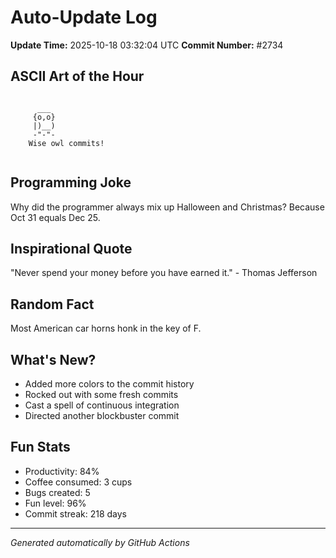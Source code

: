 # Auto-Update Log
**Update Time:** 2025-10-18 03:32:04 UTC
**Commit Number:** #2734

## ASCII Art of the Hour
```

      ___
     {o,o}
     |)__)
     -"-"-  
    Wise owl commits!
        
```

## Programming Joke
Why did the programmer always mix up Halloween and Christmas? Because Oct 31 equals Dec 25.

## Inspirational Quote
"Never spend your money before you have earned it." - Thomas Jefferson

## Random Fact
Most American car horns honk in the key of F.

## What's New?
- Added more colors to the commit history
- Rocked out with some fresh commits
- Cast a spell of continuous integration
- Directed another blockbuster commit

## Fun Stats
- Productivity: 84%
- Coffee consumed: 3 cups
- Bugs created: 5
- Fun level: 96%
- Commit streak: 218 days

---
*Generated automatically by GitHub Actions*

